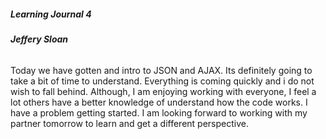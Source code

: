 ##### Learning Journal 4
###### **Jeffery Sloan**

Today we have gotten and intro to JSON and AJAX. Its definitely going to take a bit of time to understand. Everything is coming quickly and i do not wish to fall behind. Although, I am enjoying working with everyone, I feel a lot others have a better knowledge of understand how the code works. I have a problem getting started. I am looking forward to working with my partner tomorrow to learn and get a different perspective.
